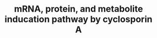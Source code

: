 ---
annotations:
- id: PW:0001229
  parent: classic metabolic pathway
  type: Pathway Ontology
  value: xenobiotic metabolic pathway
authors:
- Egonw
- Elisa
- Khanspers
- Fehrhart
- DeSl
- MaintBot
description: Exposure to cyclosporin A triggers a cascade of changes in expression
  and abundance of various mRNAs, proteins, and metabolites, which can be measured
  experimentally.
last-edited: 2019-08-16
organisms:
- Homo sapiens
redirect_from:
- /index.php/Pathway:WP3953
- /instance/WP3953
revision: null
schema-jsonld:
- '@context': https://schema.org/
  '@id': https://wikipathways.github.io/pathways/WP3953.html
  '@type': Dataset
  creator:
    '@type': Organization
    name: WikiPathways
  description: Exposure to cyclosporin A triggers a cascade of changes in expression
    and abundance of various mRNAs, proteins, and metabolites, which can be measured
    experimentally.
  keywords:
  - ADP
  - ATF4
  - KEAP1
  - L-Isoleucine
  - L-Valine
  - L-alanine
  - L-asparagine
  - L-cysteine
  - L-glutamine
  - L-leucine
  - L-threonine
  - L-tryptophan
  - L-tyrosine
  - Nrf2
  - Pi
  - ROS
  - SLC1A5
  - SLC3A2
  - SLC7A11
  - SLC7A5
  - cysteine
  - glutamate cysteine
  - glutathione
  - ligase catalytic subunit
  - ligase modifier subunit
  - reductase
  license: CC0
  name: mRNA, protein, and metabolite inducation pathway by cyclosporin A
seo: CreativeWork
title: mRNA, protein, and metabolite inducation pathway by cyclosporin A
wpid: WP3953
---